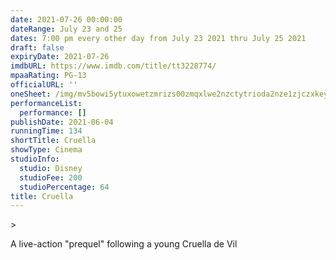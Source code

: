 ```yaml
---
date: 2021-07-26 00:00:00
dateRange: July 23 and 25
dates: 7:00 pm every other day from July 23 2021 thru July 25 2021
draft: false
expiryDate: 2021-07-26
imdbURL: https://www.imdb.com/title/tt3228774/
mpaaRating: PG-13
officialURL: ''
oneSheet: /img/mv5bowi5ytuxowetzmrizs00zmqxlwe2nzctytrioda2nze1zjczxkeyxkfqcgdeqxvymdm2ndm2mq-._v1_.jpg
performanceList:
  performance: []
publishDate: 2021-06-04
runningTime: 134
shortTitle: Cruella
showType: Cinema
studioInfo:
  studio: Disney
  studioFee: 200
  studioPercentage: 64
title: Cruella
---
```


\>

A live-action "prequel" following a young Cruella de Vil